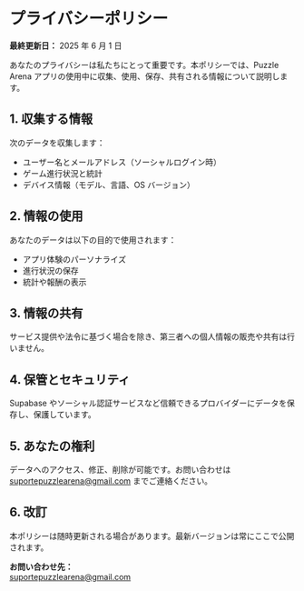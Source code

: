 # プライバシーポリシー

**最終更新日：** 2025 年 6 月 1 日

あなたのプライバシーは私たちにとって重要です。本ポリシーでは、Puzzle Arena アプリの使用中に収集、使用、保存、共有される情報について説明します。

## 1. 収集する情報

次のデータを収集します：

- ユーザー名とメールアドレス（ソーシャルログイン時）
- ゲーム進行状況と統計
- デバイス情報（モデル、言語、OS バージョン）

## 2. 情報の使用

あなたのデータは以下の目的で使用されます：

- アプリ体験のパーソナライズ
- 進行状況の保存
- 統計や報酬の表示

## 3. 情報の共有

サービス提供や法令に基づく場合を除き、第三者への個人情報の販売や共有は行いません。

## 4. 保管とセキュリティ

Supabase やソーシャル認証サービスなど信頼できるプロバイダーにデータを保存し、保護しています。

## 5. あなたの権利

データへのアクセス、修正、削除が可能です。お問い合わせは suportepuzzlearena@gmail.com までご連絡ください。

## 6. 改訂

本ポリシーは随時更新される場合があります。最新バージョンは常にここで公開されます。

**お問い合わせ先：**  
suportepuzzlearena@gmail.com

